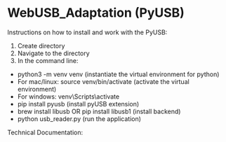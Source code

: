 # WebUSB_Adaptation (PyUSB)

Instructions on how to install and work with the PyUSB:

1. Create directory
2. Navigate to the directory
3. In the command line:
* python3 -m venv venv (instantiate the virtual environment for python)
* For mac/linux: source venv/bin/activate (activate the virtual environment)
* For windows: venv\Scripts\activate
* pip install pyusb (install pyUSB extension)
* brew install libusb OR pip install libusb1 (install backend)
* python usb_reader.py (run the application)

Technical Documentation:






